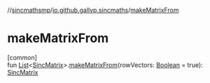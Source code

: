 //[sincmathsmp](../../index.md)/[io.github.gallvp.sincmaths](index.md)/[makeMatrixFrom](make-matrix-from.md)

# makeMatrixFrom

[common]\
fun [List](https://kotlinlang.org/api/latest/jvm/stdlib/kotlin.collections/-list/index.html)&lt;[SincMatrix](-sinc-matrix/index.md)&gt;.[makeMatrixFrom](make-matrix-from.md)(rowVectors: [Boolean](https://kotlinlang.org/api/latest/jvm/stdlib/kotlin/-boolean/index.html) = true): [SincMatrix](-sinc-matrix/index.md)
